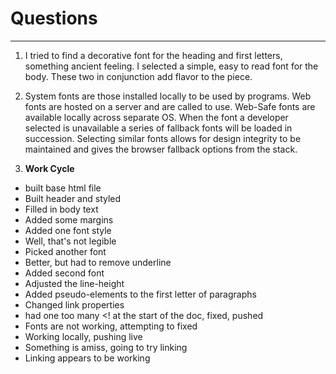 # Questions
---
1. I tried to find a decorative font for the heading and first letters, something ancient feeling. I selected a simple, easy to read font for the body. These two in conjunction add flavor to the piece.

2. System fonts are those installed locally to be used by programs. Web fonts are hosted on a server and are called to use. Web-Safe fonts are available locally across separate OS. When the font a developer selected is unavailable a series of fallback fonts will be loaded in succession. Selecting similar fonts allows for design integrity to be maintained and gives the browser fallback options from the stack.

3. **Work Cycle**
 - built base html file
 - Built header and styled
 - Filled in body text
 - Added some margins
 - Added one font style
 - Well, that's not legible
 - Picked another font
 - Better, but had to remove underline
 - Added second font
 - Adjusted the line-height
 - Added pseudo-elements to the first letter of paragraphs
 - Changed link properties
 - had one too many <! at the start of the doc, fixed, pushed
 - Fonts are not working, attempting to fixed
 - Working locally, pushing live
 - Something is amiss, going to try linking
 - Linking appears to be working
